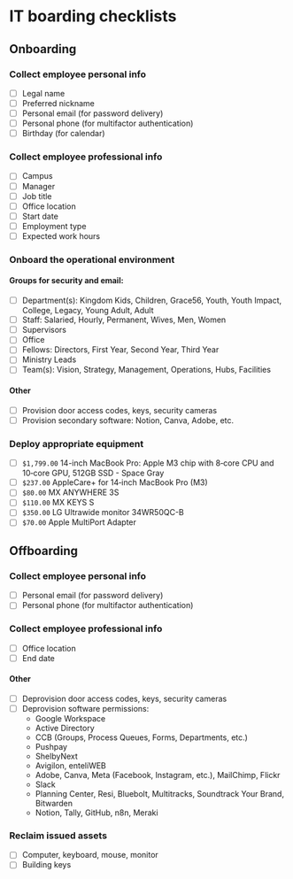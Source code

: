 # IT boarding checklists

## Onboarding

### Collect employee personal info

- [ ] Legal name
- [ ] Preferred nickname
- [ ] Personal email (for password delivery)
- [ ] Personal phone (for multifactor authentication)
- [ ] Birthday (for calendar)

### Collect employee professional info

- [ ] Campus
- [ ] Manager
- [ ] Job title
- [ ] Office location
- [ ] Start date
- [ ] Employment type
- [ ] Expected work hours

### Onboard the operational environment

#### Groups for security and email:

- [ ] Department(s): Kingdom Kids, Children, Grace56, Youth, Youth Impact, College, Legacy, Young Adult, Adult
- [ ] Staff: Salaried, Hourly, Permanent, Wives, Men, Women
- [ ] Supervisors
- [ ] Office
- [ ] Fellows: Directors, First Year, Second Year, Third Year
- [ ] Ministry Leads
- [ ] Team(s): Vision, Strategy, Management, Operations, Hubs, Facilities

#### Other

- [ ] Provision door access codes, keys, security cameras
- [ ] Provision secondary software: Notion, Canva, Adobe, etc.

### Deploy appropriate equipment

- [ ] `$1,799.00` 14-inch MacBook Pro: Apple M3 chip with 8‑core CPU and 10‑core GPU, 512GB SSD - Space Gray
- [ ] `$237.00` AppleCare+ for 14‑inch MacBook Pro (M3)
- [ ] `$80.00` MX ANYWHERE 3S
- [ ] `$110.00` MX KEYS S
- [ ] `$350.00` LG Ultrawide monitor 34WR50QC-B
- [ ] `$70.00` Apple MultiPort Adapter

## Offboarding

### Collect employee personal info

- [ ] Personal email (for password delivery)
- [ ] Personal phone (for multifactor authentication)

### Collect employee professional info

- [ ] Office location
- [ ] End date

#### Other

- [ ] Deprovision door access codes, keys, security cameras
- [ ] Deprovision software permissions:
  - Google Workspace
  - Active Directory
  - CCB (Groups, Process Queues, Forms, Departments, etc.)
  - Pushpay
  - ShelbyNext
  - Avigilon, enteliWEB
  - Adobe, Canva, Meta (Facebook, Instagram, etc.), MailChimp, Flickr
  - Slack
  - Planning Center, Resi, Bluebolt, Multitracks, Soundtrack Your Brand, Bitwarden
  - Notion, Tally, GitHub, n8n, Meraki

### Reclaim issued assets

- [ ] Computer, keyboard, mouse, monitor
- [ ] Building keys
